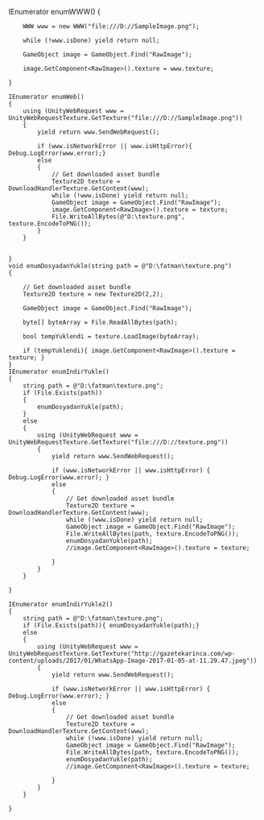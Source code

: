 IEnumerator enumWWW()
    {
    
        WWW www = new WWW("file:///D://SampleImage.png");
        
        while (!www.isDone) yield return null;
            
        GameObject image = GameObject.Find("RawImage");
        
        image.GetComponent<RawImage>().texture = www.texture;
        
    }

    IEnumerator enumWeb()
    {
        using (UnityWebRequest www = UnityWebRequestTexture.GetTexture("file:///D://SampleImage.png"))
        {
            yield return www.SendWebRequest();

            if (www.isNetworkError || www.isHttpError){ Debug.LogError(www.error);}
            else
            {
                // Get downloaded asset bundle
                Texture2D texture = DownloadHandlerTexture.GetContent(www);
                while (!www.isDone) yield return null;
                GameObject image = GameObject.Find("RawImage");
                image.GetComponent<RawImage>().texture = texture;
                File.WriteAllBytes(@"D:\texture.png", texture.EncodeToPNG());
            }
        }

        
    }
    void enumDosyadanYukle(string path = @"D:\fatman\texture.png")
    {

        // Get downloaded asset bundle
        Texture2D texture = new Texture2D(2,2);

        GameObject image = GameObject.Find("RawImage");

        byte[] byteArray = File.ReadAllBytes(path);

        bool tempYuklendi = texture.LoadImage(byteArray);

        if (tempYuklendi){ image.GetComponent<RawImage>().texture = texture; }
    }
    IEnumerator enumIndirYukle()
    {
        string path = @"D:\fatman\texture.png";
        if (File.Exists(path))
        {
            enumDosyadanYukle(path);
        }
        else
        {
            using (UnityWebRequest www = UnityWebRequestTexture.GetTexture("file:///D://texture.png"))
            {
                yield return www.SendWebRequest();

                if (www.isNetworkError || www.isHttpError) { Debug.LogError(www.error); }
                else
                {
                    // Get downloaded asset bundle
                    Texture2D texture = DownloadHandlerTexture.GetContent(www);
                    while (!www.isDone) yield return null;
                    GameObject image = GameObject.Find("RawImage");
                    File.WriteAllBytes(path, texture.EncodeToPNG());
                    enumDosyadanYukle(path);
                    //image.GetComponent<RawImage>().texture = texture;

                }
            }
        }
        
    }

    IEnumerator enumIndirYukle2()
    {
        string path = @"D:\fatman\texture.png";
        if (File.Exists(path)){ enumDosyadanYukle(path);}
        else
        {
            using (UnityWebRequest www = UnityWebRequestTexture.GetTexture("http://gazetekarinca.com/wp-content/uploads/2017/01/WhatsApp-Image-2017-01-05-at-11.29.47.jpeg"))
            {
                yield return www.SendWebRequest();

                if (www.isNetworkError || www.isHttpError) { Debug.LogError(www.error); }
                else
                {
                    // Get downloaded asset bundle
                    Texture2D texture = DownloadHandlerTexture.GetContent(www);
                    while (!www.isDone) yield return null;
                    GameObject image = GameObject.Find("RawImage");
                    File.WriteAllBytes(path, texture.EncodeToPNG());
                    enumDosyadanYukle(path);
                    //image.GetComponent<RawImage>().texture = texture;

                }
            }
        }

    }
